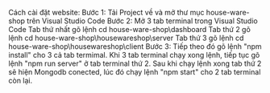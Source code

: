 Cách cài đặt website:
Bước 1: Tải Project về và mở thư mục house-ware-shop trên Visual Studio Code
Bước 2: Mở 3 tab terminal trong Visual Studio Code
        Tab thứ nhất gõ lệnh cd house-ware-shop\dashboard
        Tab thứ 2 gõ lệnh cd house-ware-shop\housewareshop\server
        Tab thứ 3 gõ lệnh cd house-ware-shop\housewareshop\client
Bước 3: Tiếp theo đó gõ lệnh "npm install" cho 3 cả tab termimal. Khi 3 tab terminal chạy xong lệnh, tiếp tục gõ lệnh "npm run server" ở tab terminal thứ 2. Sau khi chạy lệnh xong tab thứ 2 sẽ hiện Mongodb conected, lúc đó chạy lệnh "npm start" cho 2 tab terminal còn lại. 

